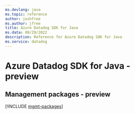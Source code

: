 ```yaml
---
ms.devlang: java
ms.topic: reference
author: joshfree
ms.author: jfree
title: Azure Datadog SDK for Java
ms.data: 08/29/2022
description: Reference for Azure Datadog SDK for Java
ms.service: datadog
---
```

# Azure Datadog SDK for Java - preview

## Management packages - preview
[!INCLUDE [mgmt-packages](datadog-mgmt-index.md)]